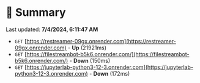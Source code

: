 # 📖 Summary
Last updated: **7/4/2024, 6:11:47 AM**

- `GET` [https://restreamer-09gx.onrender.com](https://restreamer-09gx.onrender.com) - **Up** (21921ms)
- `GET` [https://filestreambot-b5k6.onrender.com/](https://filestreambot-b5k6.onrender.com/) - **Down** (150ms)
- `GET` [https://jupyterlab-python3-12-3.onrender.com](https://jupyterlab-python3-12-3.onrender.com) - **Down** (172ms)
